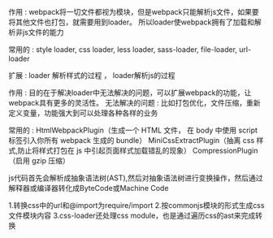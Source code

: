 <!--  loader   加载器  -->
作用 : webpack将一切文件都视为模块，但是webpack只能解析js文件，如果要将其他文件也打包，就需要用到loader。
      所以loader使webpack拥有了加载和解析非js文件的能力

常用的 : style loader, css loader, less loader, sass-loader, file-loader, url-loader

扩展 : loader 解析样式的过程 ， loader解析js的过程

<!-- plugin   插件 -->
作用 : 目的在于解决loader中无法解决的问题，可以扩展webpack的功能，让webpack具有更多的灵活性。
无法解决的问题 : 比如打包优化，文件压缩，重新定义变量，功能强大到可以处理各种各样的业务

常用的 :
HtmlWebpackPlugin（生成一个 HTML 文件， 在 body 中使用 script 标签引入你所有 webpack 生成的 bundle）
MiniCssExtractPlugin（抽离 css 样式,防止将样式打包在 js 中引起页面样式加载错乱的现象）
CompressionPlugin （启用 gzip 压缩）


<!-- loader解析js的过程 -->
js代码首先会解析成抽象语法树(AST),然后对抽象语法树进行变换操作，然后通过解释器或编译器转化成ByteCode或Machine Code

<!-- loader解析css的过程 -->
1.转换css中的url和@import为require/import
2.按commonjs模块的形式生成css文件模块内容
3.css-loader还处理css module，也是通过遍历css的ast来完成转换

